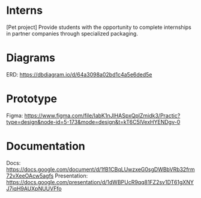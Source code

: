 # Interns
[Pet project] Provide students with the opportunity to complete internships in partner companies through specialized packaging.
# Diagrams
ERD: https://dbdiagram.io/d/64a3098a02bd1c4a5e6ded5e
# Prototype
Figma: https://www.figma.com/file/IabK1nJlHASpxQplZmidk3/Practic?type=design&node-id=5-173&mode=design&t=kT6C5lVexHYENDgv-0
# Documentation
Docs: https://docs.google.com/document/d/1fB1CBqLUwzxeG0sgDWBbVRb32frm72vXeeOAcw5agfs
Presentation: https://docs.google.com/presentation/d/1dWBPUcR9qq81FZ2sv1DT61gXNYJ7iqH9AUXpNUUVFfo
